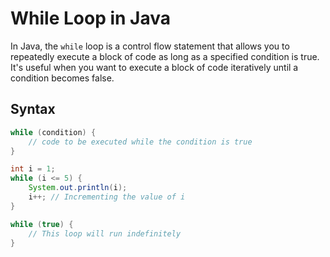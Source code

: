 # While Loop in Java

In Java, the `while` loop is a control flow statement that allows you to repeatedly execute a block of code as long as a specified condition is true. It's useful when you want to execute a block of code iteratively until a condition becomes false.

## Syntax

```java
while (condition) {
    // code to be executed while the condition is true
}
```

```java
int i = 1;
while (i <= 5) {
    System.out.println(i);
    i++; // Incrementing the value of i
}

```

```java
while (true) {
    // This loop will run indefinitely
}
```
